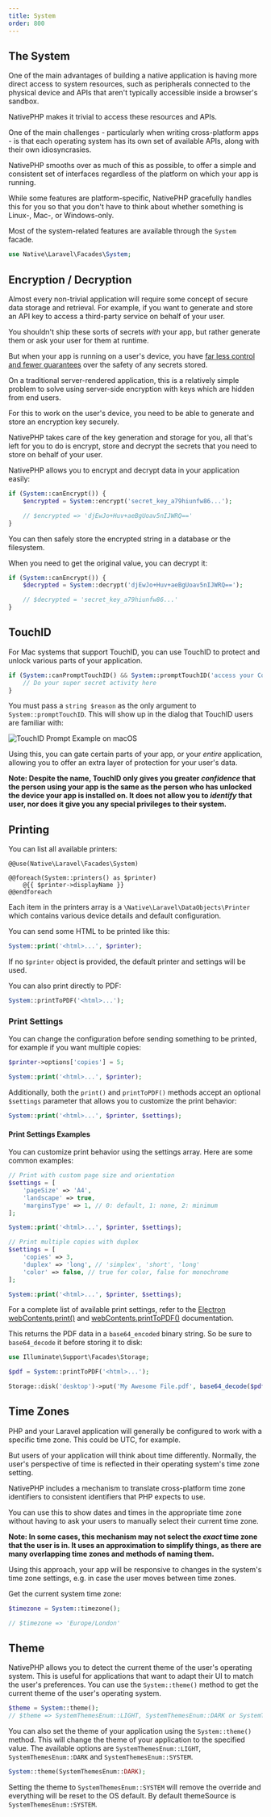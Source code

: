```yaml
---
title: System
order: 800
---
```


## The System

One of the main advantages of building a native application is having more direct access to system resources, such as
peripherals connected to the physical device and APIs that aren't typically accessible inside a browser's sandbox.

NativePHP makes it trivial to access these resources and APIs.

One of the main challenges - particularly when writing cross-platform apps - is that each operating system has
its own set of available APIs, along with their own idiosyncrasies.

NativePHP smooths over as much of this as possible, to offer a simple and consistent set of interfaces regardless of
the platform on which your app is running.

While some features are platform-specific, NativePHP gracefully handles this for you so that you don't have to think
about whether something is Linux-, Mac-, or Windows-only.

Most of the system-related features are available through the `System` facade.

```php
use Native\Laravel\Facades\System;
```

## Encryption / Decryption

Almost every non-trivial application will require some concept of secure data storage and retrieval. For example, if
you want to generate and store an API key to access a third-party service on behalf of your user.

You shouldn't ship these sorts of secrets _with_ your app, but rather generate them or ask your user for them at
runtime.

But when your app is running on a user's device, you have
[far less control and fewer guarantees](/docs/digging-deeper/security) over the safety of any secrets stored.

On a traditional server-rendered application, this is a relatively simple problem to solve using server-side encryption
with keys which are hidden from end users.

For this to work on the user's device, you need to be able to generate and store an encryption key securely.

NativePHP takes care of the key generation and storage for you, all that's left for you to do is encrypt, store and
decrypt the secrets that you need to store on behalf of your user.

NativePHP allows you to encrypt and decrypt data in your application easily:

```php
if (System::canEncrypt()) {
    $encrypted = System::encrypt('secret_key_a79hiunfw86...');

    // $encrypted => 'djEwJo+Huv+aeBgUoav5nIJWRQ=='
}
```

You can then safely store the encrypted string in a database or the filesystem.

When you need to get the original value, you can decrypt it:

```php
if (System::canEncrypt()) {
    $decrypted = System::decrypt('djEwJo+Huv+aeBgUoav5nIJWRQ==');

    // $decrypted = 'secret_key_a79hiunfw86...'
}
```

## TouchID

For Mac systems that support TouchID, you can use TouchID to protect and unlock various parts of your application.

```php
if (System::canPromptTouchID() && System::promptTouchID('access your Contacts')) {
    // Do your super secret activity here
}
```

You must pass a `string $reason` as the only argument to `System::promptTouchID`. This will show up in the dialog that
TouchID users are familiar with:

![TouchID Prompt Example on macOS](/img/docs/touchid.png)

Using this, you can gate certain parts of your app, or your *entire* application, allowing you to offer an extra layer
of protection for your user's data.

**Note: Despite the name, TouchID only gives you greater *confidence* that the person using your app is the same as the
person who has unlocked the device your app is installed on. It does not allow you to *identify* that user, nor does
it give you any special privileges to their system.**

## Printing

You can list all available printers:

```blade
@@use(Native\Laravel\Facades\System)

@@foreach(System::printers() as $printer)
    @{{ $printer->displayName }}
@@endforeach
```

Each item in the printers array is a `\Native\Laravel\DataObjects\Printer` which contains various device details and
default configuration.

You can send some HTML to be printed like this:

```php
System::print('<html>...', $printer);
```

If no `$printer` object is provided, the default printer and settings will be used.

You can also print directly to PDF:

```php
System::printToPDF('<html>...');
```

### Print Settings

You can change the configuration before sending something to be printed, for example if you want multiple copies:

```php
$printer->options['copies'] = 5;

System::print('<html>...', $printer);
```

Additionally, both the `print()` and `printToPDF()` methods accept an optional `$settings` parameter that allows you to customize the print behavior:

```php
System::print('<html>...', $printer, $settings);
```

#### Print Settings Examples

You can customize print behavior using the settings array. Here are some common examples:

```php
// Print with custom page size and orientation
$settings = [
    'pageSize' => 'A4',
    'landscape' => true,
    'marginsType' => 1, // 0: default, 1: none, 2: minimum
];

System::print('<html>...', $printer, $settings);
```

```php
// Print multiple copies with duplex
$settings = [
    'copies' => 3,
    'duplex' => 'long', // 'simplex', 'short', 'long'
    'color' => false, // true for color, false for monochrome
];

System::print('<html>...', $printer, $settings);
```

For a complete list of available print settings, refer to the [Electron webContents.print()](https://www.electronjs.org/docs/latest/api/web-contents#contentsprintoptions-callback) and [webContents.printToPDF()](https://www.electronjs.org/docs/latest/api/web-contents#contentsprinttopdfoptions) documentation.

This returns the PDF data in a `base64_encoded` binary string. So be sure to `base64_decode` it before storing it to
disk:

```php
use Illuminate\Support\Facades\Storage;

$pdf = System::printToPDF('<html>...');

Storage::disk('desktop')->put('My Awesome File.pdf', base64_decode($pdf));
```

## Time Zones

PHP and your Laravel application will generally be configured to work with a specific time zone. This could be UTC, for
example.

But users of your application will think about time differently. Normally, the user's perspective of time is reflected
in their operating system's time zone setting.

NativePHP includes a mechanism to translate cross-platform time zone identifiers to consistent identifiers that PHP
expects to use.

You can use this to show dates and times in the appropriate time zone without having to ask your users to manually
select their current time zone.

**Note: In some cases, this mechanism may not select the _exact_ time zone that the user is in. It uses an approximation
to simplify things, as there are many overlapping time zones and methods of naming them.**

Using this approach, your app will be responsive to changes in the system's time zone settings, e.g. in case the
user moves between time zones.

Get the current system time zone:

```php
$timezone = System::timezone();

// $timezone => 'Europe/London'
```

## Theme

NativePHP allows you to detect the current theme of the user's operating system. This is useful for applications that
want to adapt their UI to match the user's preferences.
You can use the `System::theme()` method to get the current theme of the user's operating system.

```php
$theme = System::theme();
// $theme => SystemThemesEnum::LIGHT, SystemThemesEnum::DARK or SystemThemesEnum::SYSTEM
```

You can also set the theme of your application using the `System::theme()` method. This will change the theme of your
application to the specified value. The available options are `SystemThemesEnum::LIGHT`, `SystemThemesEnum::DARK` and
`SystemThemesEnum::SYSTEM`.

```php
System::theme(SystemThemesEnum::DARK);
```

Setting the theme to `SystemThemesEnum::SYSTEM` will remove the override and everything will be reset to the OS default.
By default themeSource is `SystemThemesEnum::SYSTEM`.
